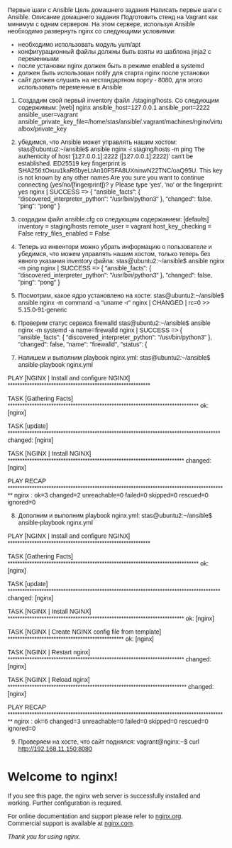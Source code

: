 Первые шаги с Ansible
Цель домашнего задания
Написать первые шаги с Ansible.
Описание домашнего задания
Подготовить стенд на Vagrant как минимум с одним сервером. На этом сервере, используя Ansible необходимо развернуть nginx со следующими условиями:
- необходимо использовать модуль yum/apt
- конфигурационный файлы должны быть взяты из шаблона jinja2 с
переменными
- после установки nginx должен быть в режиме enabled в systemd
- должен быть использован notify для старта nginx после установки
- сайт должен слушать на нестандартном порту - 8080, для этого использовать переменные в Ansible

1) Создадим свой первый inventory файл ./staging/hosts. Со следующим содержимым:
[web]
nginx ansible_host=127.0.0.1 ansible_port=2222 ansible_user=vagrant ansible_private_key_file=/home/stas/ansible/.vagrant/machines/nginx/virtualbox/private_key

2) убедимся, что Ansible может управлять нашим хостом:
stas@ubuntu2:~/ansible$ ansible nginx -i staging/hosts -m ping
The authenticity of host '[127.0.0.1]:2222 ([127.0.0.1]:2222)' can't be established.
ED25519 key fingerprint is SHA256:tOxuu1kaR6byeLtAn10F5FA8UXninwN22TNC/oaQ95U.
This key is not known by any other names
Are you sure you want to continue connecting (yes/no/[fingerprint])? y
Please type 'yes', 'no' or the fingerprint: yes
nginx | SUCCESS => {
    "ansible_facts": {
        "discovered_interpreter_python": "/usr/bin/python3"
    },
    "changed": false,
    "ping": "pong"
}

3) создадим файл ansible.cfg со следующим содержанием:
[defaults]
inventory = staging/hosts
remote_user = vagrant
host_key_checking = False
retry_files_enabled = False

4) Теперь из инвентори можно убрать информацию о пользователе и убедимся, что можем управлять нашим хостом, только теперь без явного указания inventory файла:
stas@ubuntu2:~/ansible$ ansible nginx -m ping
nginx | SUCCESS => {
    "ansible_facts": {
        "discovered_interpreter_python": "/usr/bin/python3"
    },
    "changed": false,
    "ping": "pong"
}

5) Посмотрим, какое ядро установлено на хосте:
stas@ubuntu2:~/ansible$ ansible nginx -m command -a "uname -r"
nginx | CHANGED | rc=0 >>
5.15.0-91-generic

6) Проверим статус сервиса firewalld
stas@ubuntu2:~/ansible$ ansible nginx -m systemd -a name=firewalld
nginx | SUCCESS => {
    "ansible_facts": {
        "discovered_interpreter_python": "/usr/bin/python3"
    },
    "changed": false,
    "name": "firewalld",
    "status": {

7) Напишем и выполним playbook nginx.yml:
stas@ubuntu2:~/ansible$ ansible-playbook nginx.yml

PLAY [NGINX | Install and configure NGINX] ***********************************************************

TASK [Gathering Facts] *******************************************************************************
ok: [nginx]

TASK [update] ****************************************************************************************
changed: [nginx]

TASK [NGINX | Install NGINX] *************************************************************************
changed: [nginx]

PLAY RECAP *******************************************************************************************
nginx                      : ok=3    changed=2    unreachable=0    failed=0    skipped=0    rescued=0    ignored=0

8) Дополним и выполним playbook nginx.yml:
stas@ubuntu2:~/ansible$ ansible-playbook nginx.yml

PLAY [NGINX | Install and configure NGINX] ***********************************************************

TASK [Gathering Facts] *******************************************************************************
ok: [nginx]

TASK [update] ****************************************************************************************
changed: [nginx]

TASK [NGINX | Install NGINX] *************************************************************************
ok: [nginx]

TASK [NGINX | Create NGINX config file from template] ************************************************
ok: [nginx]

TASK [NGINX | Restart nginx] *************************************************************************
changed: [nginx]

TASK [NGINX | Reload nginx] **************************************************************************
changed: [nginx]

PLAY RECAP *******************************************************************************************
nginx                      : ok=6    changed=3    unreachable=0    failed=0    skipped=0    rescued=0    ignored=0

9) Проверяем на хосте, что сайт поднялся:
vagrant@nginx:~$ curl http://192.168.11.150:8080
<!DOCTYPE html>
<html>
<head>
<title>Welcome to nginx!</title>
<style>
    body {
        width: 35em;
        margin: 0 auto;
        font-family: Tahoma, Verdana, Arial, sans-serif;
    }
</style>
</head>
<body>
<h1>Welcome to nginx!</h1>
<p>If you see this page, the nginx web server is successfully installed and
working. Further configuration is required.</p>

<p>For online documentation and support please refer to
<a href="http://nginx.org/">nginx.org</a>.<br/>
Commercial support is available at
<a href="http://nginx.com/">nginx.com</a>.</p>

<p><em>Thank you for using nginx.</em></p>
</body>
</html>
